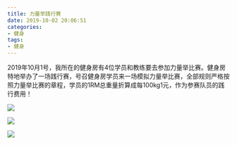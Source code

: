 ```yaml
---
title: 力量举践行赛
date: 2019-10-02 20:06:51
categories:
- 健身
tags:
- 健身
---
```


2019年10月1号，我所在的健身房有4位学员和教练要去参加力量举比赛。健身房特地举办了一场践行赛，号召健身房学员来一场模拟力量举比赛，全部规则严格按照力量举比赛的章程，学员的1RM总重量折算成每100kg1元，作为参赛队员的践行费用！

![](/imgs/bodybuilding/body1.jpg)

![](/imgs/bodybuilding/body2.jpg)

![](/imgs/bodybuilding/body3.jpg)